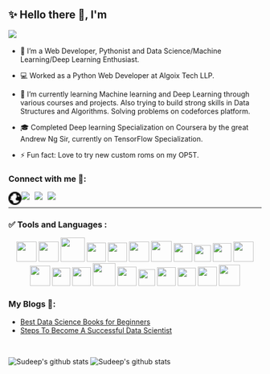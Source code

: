 ## ✨ Hello there 👋, I'm
[<img src="https://capsule-render.vercel.app/api?type=rect&color=gradient&height=150&section=header&text=Sudeep%20Chowdhary&fontSize=70&fontAlignY=55" />](https://sudeep885.bitbucket.io/)


- 🔭 I’m a Web Developer, Pythonist and Data Science/Machine Learning/Deep Learning Enthusiast.
- 💻 Worked as a Python Web Developer at Algoix Tech LLP.
- 🌱 I’m currently learning Machine learning and Deep Learning through various courses and projects. Also trying to build strong skills in Data Structures and Algorithms. Solving problems on codeforces platform.
- 🎓 Completed Deep learning Specialization on Coursera by the great Andrew Ng Sir, currently on TensorFlow Specialization. 

- ⚡ Fun fact: Love to try new custom roms on my OP5T.

### Connect with me 💭: 
[<img align="left" width="26px" src="https://raw.githubusercontent.com/iconic/open-iconic/master/svg/globe.svg" />][portfolio]
[<img align="left" width="26px" src="https://cdn.jsdelivr.net/npm/simple-icons@v3/icons/linkedin.svg" />][linkedin]
[<img align="left" width="26px" src="https://cdn.jsdelivr.net/npm/simple-icons@v3/icons/gmail.svg" />][gmail]
[<img align="left" width="26px" src="https://cdn.jsdelivr.net/npm/simple-icons@v3/icons/telegram.svg" />][telegram]

<br>

---

### ✅ Tools and Languages :
<p align="center">
<img height="40px" width="40px" src="https://img.icons8.com/color/100/000000/c-plus-plus-logo.png"/>
<img height="40px" width="40px" src="https://img.icons8.com/color/100/000000/python.png"/>
<img height="48px" width="48px" src="https://img.icons8.com/color/100/000000/java-coffee-cup-logo.png"/>
<img height="38px" width="38px" src="https://img.icons8.com/color/100/000000/html-5.png"/>
<img height="38px" width="38px" src="https://img.icons8.com/color/100/000000/css3.png"/>
<img height="40px" width="40px" src="https://img.icons8.com/color/100/000000/bootstrap.png"/>
<img height="41px" width="41px" src="https://img.icons8.com/color/100/000000/markdown.png"/>
<img height="37px" width="37px" src="https://img.icons8.com/material-rounded/100/000000/django.png"/>
<img height="33px" width="33px" src="https://upload.wikimedia.org/wikipedia/commons/thumb/2/2d/Tensorflow_logo.svg/957px-Tensorflow_logo.svg.png"/>
<img height="37px" width="37px" src="https://img.icons8.com/fluent/100/000000/windows-10.png"/>
<img height="40px" width="40px" src="https://img.icons8.com/color/100/000000/git.png"/>
<img height="40px" width="40px" src="https://img.icons8.com/color/100/000000/bitbucket.png"/>
<img height="36px" width="36px" src="https://img.icons8.com/color/100/000000/heroku.png"/>
<img height="37px" width="37px" src="https://img.icons8.com/color/100/000000/postgreesql.png"/>
<img height="45px" width="45px" src="https://img.icons8.com/ios/100/000000/mysql-logo.png"/>
<img height="38px" width="38px" src="https://img.icons8.com/color/100/000000/mongodb.png"/>
<img height="33px" width="33px" src="https://sdtimes.com/wp-content/uploads/2018/08/logo-glyph.png">
<img height="37px" width="37px" src="https://upload.wikimedia.org/wikipedia/commons/thumb/3/38/Jupyter_logo.svg/1200px-Jupyter_logo.svg.png">
<img height="36px" width="36px" src="https://colab.research.google.com/img/colab_favicon_256px.png">
<img height="38px" width="38px" src="https://img.icons8.com/nolan/100/visual-studio-code-2019.png"/>
<img height="42px" width="42px" src="https://img.icons8.com/color/100/000000/sublime-text.png"/>
</p>

### My Blogs 🎉:
- [Best Data Science Books for Beginners](http://myflaskblog.pythonanywhere.com/3)
- [Steps To Become A Successful Data Scientist](http://myflaskblog.pythonanywhere.com/2)

<br>

![Sudeep's github stats](https://github-readme-stats.vercel.app/api?username=sudeeep885&show_icons=true&count_private=true&theme=tokyonight&include_all_commits=true)
![Sudeep's github stats](https://github-readme-stats.vercel.app/api/top-langs/?username=sudeeep885&layout=compact&card_width=300&card_height=100&theme=tokyonight)


[portfolio]: https://sudeep885.bitbucket.io/
[linkedin]:  https://www.linkedin.com/in/sudeep-chowdhary/
[gmail]: mailto:sudeep885@gmail.com
[telegram]: https://t.me/Sudeep885